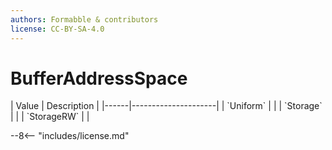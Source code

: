 ```yaml
---
authors: Formabble & contributors
license: CC-BY-SA-4.0
---
```



# BufferAddressSpace

<div class="sh-parameters" markdown="1">
| Value  | Description |
|------|---------------------|
| `Uniform` |  |
| `Storage` |  |
| `StorageRW` |  |

</div>

--8<-- "includes/license.md"
